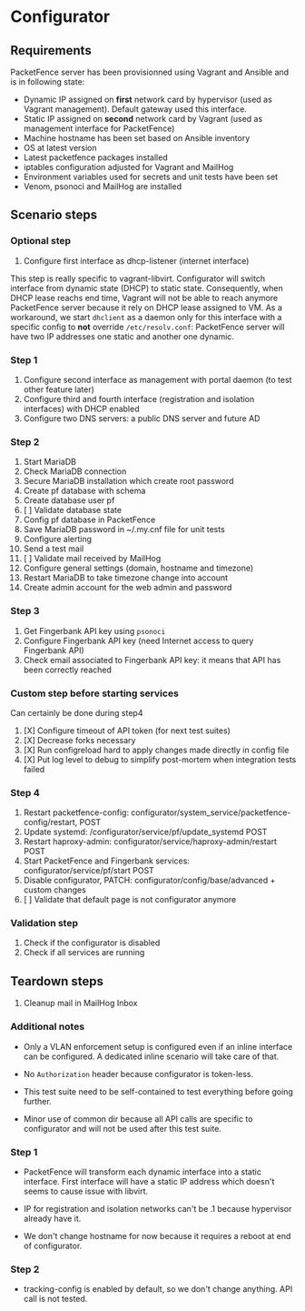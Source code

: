 # Configurator

## Requirements
PacketFence server has been provisionned using Vagrant and Ansible and is in
following state:
- Dynamic IP assigned on **first** network card by hypervisor (used as Vagrant
  management). Default gateway used this interface.
- Static IP assigned on **second** network card by Vagrant (used as management
  interface for PacketFence)
- Machine hostname has been set based on Ansible inventory
- OS at latest version
- Latest packetfence packages installed
- iptables configuration adjusted for Vagrant and MailHog
- Environment variables used for secrets and unit tests have been set
- Venom, psonoci and MailHog are installed

## Scenario steps

### Optional step
1. Configure first interface as dhcp-listener (internet interface)

This step is really specific to vagrant-libvirt. Configurator will switch interface from
dynamic state (DHCP) to static state. Consequently, when DHCP lease reachs end time,
Vagrant will not be able to reach anymore PacketFence server because it rely
on DHCP lease assigned to VM.
As a workaround, we start `dhclient` as a daemon only for this interface with
a specific config to **not** override `/etc/resolv.conf`: PacketFence server
will have two IP addresses one static and another one dynamic.

### Step 1
1. Configure second interface as management with portal daemon (to test other
   feature later)
1. Configure third and fourth interface (registration and isolation
   interfaces) with DHCP enabled
1. Configure two DNS servers: a public DNS server and future AD

### Step 2
1. Start MariaDB
1. Check MariaDB connection
1. Secure MariaDB installation which create root password
2. Create pf database with schema
2. Create database user pf
1. [ ] Validate database state
3. Config pf database in PacketFence
1. Save MariaDB password in ~/.my.cnf file for unit tests
2. Configure alerting
2. Send a test mail
1. [ ] Validate mail received by MailHog
2. Configure general settings (domain, hostname and timezone)
2. Restart MariaDB to take timezone change into account
2. Create admin account for the web admin and password

### Step 3
1. Get Fingerbank API key using `psonoci`
1. Configure Fingerbank API key (need Internet access to query Fingerbank API)
1. Check email associated to Fingerbank API key: it means that API has been
   correctly reached

### Custom step before starting services
Can certainly be done during step4

1. [X] Configure timeout of API token (for next test suites)
1. [X] Decrease forks necessary
1. [X] Run configreload hard to apply changes made directly in config file
1. [X] Put log level to debug to simplify post-mortem when integration tests failed

### Step 4
1. Restart packetfence-config:
   configurator/system_service/packetfence-config/restart, POST
2. Update systemd: /configurator/service/pf/update_systemd POST
1. Restart haproxy-admin: configurator/service/haproxy-admin/restart POST
1. Start PacketFence and Fingerbank services: configurator/service/pf/start POST
1. Disable configurator, PATCH: configurator/config/base/advanced + custom
   changes
2. [ ] Validate that default page is not configurator anymore

### Validation step
1. Check if the configurator is disabled
1. Check if all services are running

## Teardown steps
1. Cleanup mail in MailHog Inbox

### Additional notes

- Only a VLAN enforcement setup is configured even if an inline interface can
  be configured. A dedicated inline scenario will take care of that.

- No `Authorization` header because configurator is token-less.

- This test suite need to be self-contained to test everything before going
  further.
  
- Minor use of common dir because all API calls are specific to configurator
  and will not be used after this test suite.

### Step 1
 
 * PacketFence will transform each dynamic interface into a static
   interface. First interface will have a static IP address which doesn't
   seems to cause issue with libvirt.
   
 * IP for registration and isolation networks can't be .1 because hypervisor
   already have it.
   
 * We don't change hostname for now because it requires a reboot at end of configurator.

### Step 2

  * tracking-config is enabled by default, so we don't change anything. API
    call is not tested.

